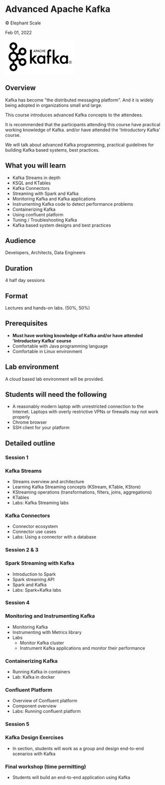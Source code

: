 # Advanced Apache Kafka

© Elephant Scale

Feb 01, 2022

![](../assets/images/logos/kafka-logo-2.png)

## Overview

Kafka has become "the distributed messaging platform".  And it is widely being adopted in organizations small and large.

This course introduces advanced Kafka concepts to the attendees.

It is recommended that the participants attending this course have practical working knowledge of Kafka. and/or have attended the 'Introductory Kafka' course.

We will talk about advanced Kafka programming, practical guidelines for building Kafka based systems, best practices.

## What you will learn

* Kafka Streams in depth
* KSQL and KTables
* Kafka Connectors
* Streaming with Spark and Kafka
* Monitoring Kafka and Kafka applications
* Instrumenting Kafka code to detect performance problems
* Containerizing Kafka
* Using confluent platform
* Tuning / Troubleshooting Kafka
* Kafka based system designs and best practices

## Audience

Developers, Architects, Data Engineers

## Duration

4 half day sessions

## Format

Lectures and hands-on labs. (50%, 50%)

## Prerequisites

* **Must have working knowledge of Kafka and/or have attended 'Introductory Kafka' course**
* Comfortable with Java programming language
* Comfortable in Linux environment

## Lab environment

A cloud based lab environment will be provided.

## Students will need the following

* A reasonably modern laptop with unrestricted connection to the Internet.  Laptops with overly restrictive VPNs or firewalls may not work properly
* Chrome browser
* SSH client for your platform

## Detailed outline

### Session 1

### Kafka Streams

* Streams overview and architecture
* Learning Kafka Streaming concepts (KStream, KTable, KStore)
* KStreaming operations (transformations, filters, joins, aggregations)
* KTables
* Labs: Kafka Streaming labs

### Kafka Connectors

* Connector ecosystem
* Connector use cases
* Labs: Using a connector with a database

### Session 2 & 3

### Spark Streaming with Kafka

* Introduction to Spark
* Spark streaming API
* Spark and Kafka
* Labs: Spark+Kafka labs

### Session 4

### Monitoring and Instrumenting Kafka

* Monitoring Kafka
* Instrumenting with Metrics library
* Labs
    - Monitor Kafka cluster
    - Instrument Kafka applications and monitor their performance

### Containerizing Kafka

* Running Kafka in containers
* Lab: Kafka in docker

### Confluent Platform

* Overview of Confluent platform
* Component overview
* Labs:  Running confluent platform

### Session 5

### Kafka Design Exercises

* In section, students will work as a group and design end-to-end scenarios with Kafka

### Final workshop (time permitting)

* Students will build an end-to-end application using Kafka
